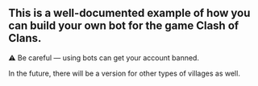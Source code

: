 ## This is a well-documented example of how you can build your own bot for the game Clash of Clans.
⚠️ Be careful — using bots can get your account banned.

In the future, there will be a version for other types of villages as well.
